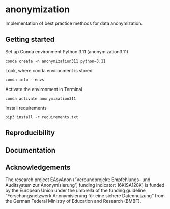 # anonymization
Implementation of best practice methods for data anonymization.

## Getting started

Set up Conda environment Python 3.11 (anonymization3.11)

```conda create -n anonymization311 python=3.11```

Look, where conda environment is stored

```conda info --envs```

Activate the environment in Terminal

```conda activate anonymization311```

Install requirements 

```pip3 install -r requirements.txt```


## Reproducibility


## Documentation


## Acknowledgements

The research project EAsyAnon (“Verbundprojekt: Empfehlungs- und Auditsystem zur Anonymisierung”, funding indicator: 16KISA128K) is funded by the European Union under the umbrella of the funding guideline “Forschungsnetzwerk Anonymisierung für eine sichere Datennutzung” from the German Federal Ministry of Education and Research (BMBF).
